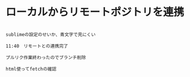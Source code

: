 # ローカルからリモートポジトリを連携
~~~~~~~~~~~~~~~~~~~~~~~

sublimeの設定のせいか、青文字で見にくい

11:40　リモートとの連携完了

プルリク作業終わったのでブランチ削除

html使ってfetchの確認